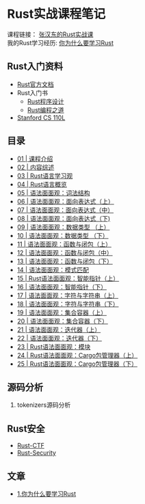 # Rust实战课程笔记  


课程链接： [张汉东的Rust实战课](http://gk.link/a/10lHI)  
我的Rust学习经历: [你为什么要学习Rust](https://mp.weixin.qq.com/s/WS2kikpuHKGxPJ_UBfYhgg)  


## Rust入门资料

- [Rust官方文档](https://prev.rust-lang.org/zh-CN/documentation.html) 
- Rust入门书  
    - [Rust程序设计](https://union-click.jd.com/jdc?e=&p=AyIGZRprFQEaAVUcXBQyVlgNRQQlW1dCFFlQCxxKQgFHREkdSVJKSQVJHFRXFk9FUlpGQUpLCVBaTFhbXQtWVmpSWRtYHQQSAFIaa2d8Un00fSRjZ3VDN34ndHFhYxRpAUMOHjdUK1sUAxAHVxNYFgsiN1Uca0NsEgZUGloUBxYAUitaJQIVBlUaWhACGgNcGlMlBRIOZUAOe1ZyTjx4J11pamAFXWslMhE3ZStbJQEiRTtMWxxXEVdRHQ5GBBYCARoLHFdFVwBPXEcBQg4HTFISAiIFVBpfHA%3D%3D) 
    - [Rust编程之道](https://union-click.jd.com/jdc?e=&p=AyIGZRprFQEXAV0eWxEyVlgNRQQlW1dCFFlQCxxKQgFHREkdSVJKSQVJHFRXFk9FUlpGQUpLCVBaTFhbXQtWVmpSWRtYEAQaAlUfa21hdA8ybCR0YhBHXW0ya3lgAgFDC0MOHjdUK1sUAxAHVxNYFgsiN1Uca0NsEgZUGloUBxICVitaJQIVBlUaWhACEQFSGF4lBRIOZUAOe1ZyTjx4J11pamAFXWslMhE3ZStbJQEiRTsYCEUAFQJUGFsVChQCBhlfHFYXBFxMW0ZQRQMFE1kSViIFVBpfHA%3D%3D)
- [Stanford CS 110L](https://github.com/xxg1413/CS110L)

## 目录

- [01 | 课程介绍](./note/01.md)
- [02 | 内容综述](./note/02.md)
- [03 | Rust语言学习观](./note/03.md)
- [04 | Rust语言概览](./note/04.md)
- [05 | 语法面面观：词法结构](./note/05.md)
- [06 | 语法面面观：面向表达式（上）](./note/06.md)
- [07 | 语法面面观：面向表达式（中）](./note/07.md)
- [08 | 语法面面观：面向表达式（下) ](./note/08.md)
- [09 | 语法面面观：数据类型 （上）](./note/09.md)
- [10 | 语法面面观：数据类型 （下）](./note/10.md)
- [11 | 语法面面观：函数与闭包（上）](./note/11.md)
- [12 | 语法面面观：函数与闭包（中）](./note/12.md)
- [13 | 语法面面观：函数与闭包（下）](./note/13.md)
- [14 | 语法面面观：模式匹配](./note/14.md)
- [15 | Rust语法面面观：智能指针（上）](./note/15.md)
- [16 | 语法面面观：智能指针（下）](./note/16.md)
- [17 | 语法面面观：字符与字符串（上）](./note/17.md)
- [18 | 语法面面观：字符与字符串（下）](./note/18.md)
- [19 | 语法面面观：集合容器（上）](./note/19.md)
- [20 | 语法面面观：集合容器（下）](./note/20.md)
- [21 | 语法面面观：迭代器（上）](./note/21.md)
- [22 | 语法面面观：迭代器（下）](./note/22.md)
- [23 | Rust语法面面观：模块](./note/23.md)
- [24 | Rust语法面面观：Cargo包管理器（上）](./note/24.md)
- [25 | Rust语法面面观：Cargo包管理器（下）](./note/25.md)



## 源码分析

1. tokenizers源码分析


## Rust安全

- [Rust-CTF](https://github.com/xxg1413/rust-ctf)
- [Rust-Security](https://github.com/xxg1413/rust-security)

## 文章

 - [1.你为什么要学习Rust](https://mp.weixin.qq.com/s/WS2kikpuHKGxPJ_UBfYhgg)


